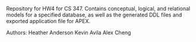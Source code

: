 Repository for HW4 for CS 347. 
Contains conceptual, logical, and relational models for a specified database, as well as the generated DDL files and exported application file for APEX.

Authors:
Heather Anderson
Kevin Avila
Alex Cheng
